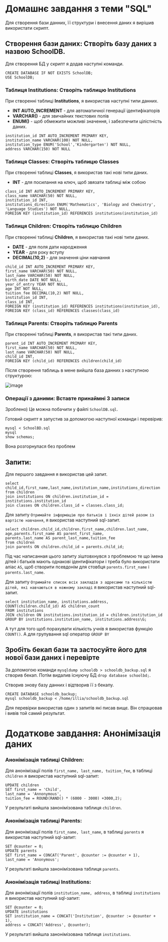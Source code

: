 # Домашнє завдання з теми "SQL"

Для створення бази данних, її структури i внесення даних я вирiшив використати скрипт.
## Створення бази даних: Створіть базу даних з назвою SchoolDB.
Для створення БД у скрипт я додав наступнi команди.

```
CREATE DATABASE IF NOT EXISTS SchoolDB;
USE SchoolDB;
```

### Таблиця Institutions: Створіть таблицю Institutions

При створеннi таблицi **Institutions**, я використав наступнi типи данних.
- **INT AUTO_INCREMENT** - для автоматичної генерацiї iдентифiкаторiв
- **VARCHAR()** -  для звичайних текстових полiв
- **ENUM()** - щоб обмежити можливі значення, i забезпечити цiлiстнiсть даних.

```
institution_id INT AUTO_INCREMENT PRIMARY KEY,
institution_name VARCHAR(100) NOT NULL,
institution_type ENUM('School','Kindergarten') NOT NULL,
address VARCHAR(150) NOT NULL
```

### Таблиця Classes: Створіть таблицю Classes

При створеннi таблицi **Classes**, я використав такi новi типи даних.
- **INT** - для посилання на ключ, щоб звязати таблицi мiж собою

```
class_id INT AUTO_INCREMENT PRIMARY KEY,
class_name VARCHAR(50) NOT NULL,
institution_id INT,
institutions_direction ENUM('Mathematics', 'Biology and Chemistry', 'Language Studies') NOT NULL,
FOREIGN KEY (institution_id) REFERENCES institutions(institution_id)
```
### Таблиця Children: Створіть таблицю Children

При створеннi таблицi **Children**, я використав такi новi типи даних.
- **DATE** - для поля дати народження
- **YEAR** - для року вступу 
- **DECIMAL(10,2)** - для значення цiни навчання

```
child_id INT AUTO_INCREMENT PRIMARY KEY,
first_name VARCHAR(50) NOT NULL,
last_name VARCHAR(50) NOT NULL,
birth_date DATE NOT NULL,
year_of_entry YEAR NOT NULL,
age INT NOT NULL,
tuition_fee DECIMAL(10,2) NOT NULL,
institution_id INT,
class_id INT,
FOREIGN KEY (institution_id) REFERENCES institutions(institution_id),
FOREIGN KEY (class_id) REFERENCES classes(class_id)
```
### Таблиця Parents: Створіть таблицю Parents

При створеннi таблицi **Parents**, я використав такi типи даних.

```
parent_id INT AUTO_INCREMENT PRIMARY KEY,
first_name VARCHAR(50) NOT NULL,
last_name VARCHAR(50) NOT NULL,
child_id INT,
FOREIGN KEY (child_id) REFERENCES children(child_id) 
```

Пiсля створення таблиць в мене вийшла база данних з наступною структурою:

![image](https://github.com/user-attachments/assets/a09d3fd4-86f3-45c1-a7e7-3a9542a7ea58)

### Операції з даними: Вставте принаймні 3 записи

Зроблено) 
Це можна побачити у файлi `SchoolDB.sql`.

Готовий скрипт я запустив за допомогою наступної команди i перевiрив:

	mysql < SchoolBD.sql
	mysql
	show schemas;

Вона розгорнулася без проблем
## Запити:

Для першого завдання я використав цей запит.

	select child_id,first_name,last_name,institution_name,institutions_direction
	from children 
	join institutions ON children.institution_id = institutions.institution_id
	join classes ON children.class_id = classes.class_id;

Для запиту `Отримайте інформацію про батьків і їхніх дітей разом із вартістю навчання`, я використав наступний sql-запит.

	select children.child_id,children.first_name,children.last_name,
	age,parents.first_name AS parent_first_name,
	parents.last_name AS parent_last_name,tuition_fee 
	from children
	join parents ON children.child_id = parents.child_id;

Пiд час написанная цього запиту зiштовхнувся з проблемою те що iмена дiтей i батькiв мають однаковi iдентифiкатори i треба було використати алiас `AS`, щоб створити псевдонiм для стовбця `parents.first_name` i `parents.last_name`.

Для запиту `Отримайте список всіх закладів з адресами та кількістю дітей, які навчаються в кожному закладі` я використав наступний sql-запит.

	select institution_name, institutions.address, COUNT(children.child_id) AS children_count
	FROM institutions 
	JOIN children ON institutions.institution_id = children.institution_id
	GROUP BY institutions.institution_name, institutions.address\G;

A тут для того щоб порахувати кiлькiсть учнiв я використав функцiю `COUNT()`. А для групування sql оператор `GROUP BY`

## Зробіть бекап бази та застосуйте його для нової бази даних і перевірте

За допомогою команди `mysqldump schooldb > schooldb_backup.sql` я створив бекап.
Потiм видалив iснуючу БД `drop database schoolbd;`.

Створив знову базу данних i вiдтворив її з бекапу.

	CREATE DATABASE schooldb_backup;
	mysql schooldb_backup < /home/illia/schooldb_backup.sql

Для перевiрки використав один з запитiв якi писав вищє. Вiн спрацював i вивiв той самий результат.

# **Додаткове завдання: Анонімізація даних**
### Анонімізація таблиці Children:
Для анонiмiзацiї полiв `first_name, last_name, tuition_fee`, в таблицi `children` я використав наступний sql-запит:

	UPDATE children 
	SET first_name = 'Child',
	last_name = 'Annonymous',
	tuition_fee = ROUND(RAND() * (6000 - 3000) +3000,2);

У результатi вийшла занонiмiзована таблиця `children`.

### Анонімізація таблиці Parents:
Для анонiмiзацiї полiв `first_name, last_name`, в таблицi `parents` я використав наступний sql-запит:

	SET @counter = 0;
	UPDATE parents
	SET first_name = CONCAT('Parent', @counter := @counter + 1),
	last_name = 'Anonymous';

У результатi вийшла занонiмiзована таблиця `parents`.

### Анонімізація таблиці Institutions:
Для анонiмiзацiї полiв `institution_name, address`, в таблицi `institutions` я використав наступний sql-запит:

	SET @counter = 0;
	UPDATE institutions
	SET institution_name = CONCAT('Institution', @counter := @counter + 1),
	address = CONCAT('Address', @counter);

У результатi вийшла занонiмiзована таблиця `institutions`.
